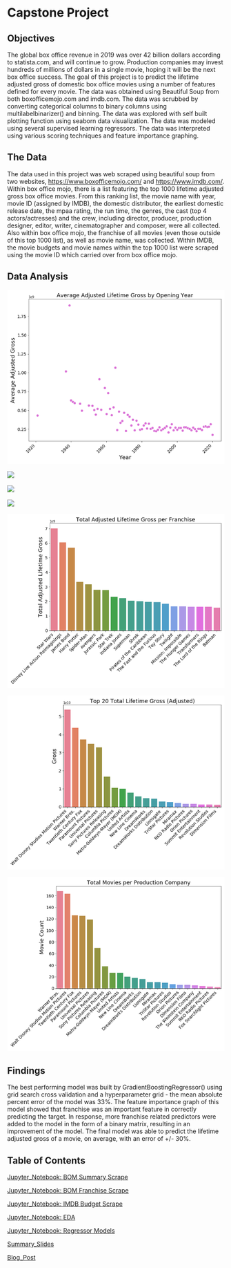 # Capstone Project



## Objectives

The global box office revenue in 2019 was over 42 billion dollars according to statista.com, and will continue to grow. Production companies may invest hundreds of millions of dollars in a single movie, hoping it will be the next box office success. The goal of this project is to predict the lifetime adjusted gross of domestic box office movies using a number of features defined for every movie. The data was obtained using Beautiful Soup from both boxofficemojo.com and imdb.com. The data was scrubbed by converting categorical columns to binary columns using multilabelbinarizer() and binning. The data was explored with self built plotting function using seaborn data visualization. The data was modeled using several supervised learning regressors. The data was interpreted using various scoring techniques and feature importance graphing. 



## The Data

The data used in this project was web scraped using beautiful soup from two websites, https://www.boxofficemojo.com/ and https://www.imdb.com/. Within box office mojo, there is a list featuring the top 1000 lifetime adjusted gross box office movies. From this ranking list, the movie name with year, movie ID (assigned by IMDB), the domestic distributor, the earliest domestic release date, the mpaa rating, the run time, the genres, the cast (top 4 actors/actresses) and the crew, including director, producer, production designer, editor, writer, cinematographer and composer, were all collected. Also within box office mojo, the franchise of all movies (even those outside of this top 1000 list), as well as movie name, was collected. Within IMDB, the movie budgets and movie names within the top 1000 list were scraped using the movie ID which carried over from box office mojo. 


## Data Analysis

![](images/avg_gross_by_yr.png)

![](images/avg_grossing_franchise.png.png)

![](images/movie_count_per_franchise.png.png)

![](images/movies_within_without_franchise.png.png)

![](images/top_grossing_franchise.png)

![](images/prod_comp_total_gross.png)

![](images/prod_comp_movie_count.png)


## Findings

The best performing model was built by GradientBoostingRegressor() using grid search cross validation and a hyperparameter grid - the mean absolute percent error of the model was 33%. The feature importance graph of this model showed that franchise was an important feature in correctly predicting the target. In response, more franchise related predictors were added to the model in the form of a binary matrix, resulting in an improvement of the model. The final model was able to predict the lifetime adjusted gross of a movie, on average, with an error of +/- 30%. 


## Table of Contents

[Jupyter_Notebook: BOM Summary Scrape](movieSummaryScraper.ipynb)

[Jupyter_Notebook: BOM Franchise Scrape](franchiseScraper.ipynb)

[Jupyter_Notebook: IMDB Budget Scrape](budgetScraper.ipynb)

[Jupyter_Notebook: EDA](capstoneEDA.ipynb)

[Jupyter_Notebook: Regressor Models](capstoneModelRegressors.ipynb)

[Summary_Slides](capstonePresentation.pdf)

[Blog_Post](https://medium.com/@stacyshingleton/predicting-box-office-hits-d335e22d9c37)
